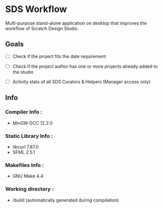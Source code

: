 # SDS Workflow

Multi-purpose stand-alone application on desktop that improves the workflow of Scratch Design Studio.

## Goals
- [ ] Check if the project fits the date requirement
- [ ] Check if the project author has one or more projects already added to the studio
- [ ] Activity stats of all SDS Curators & Helpers (Manager access only)


## Info

### Compiler Info :
- MinGW GCC 12.2.0

### Static Library Info :
- libcurl 7.87.0
- SFML 2.5.1

### Makefiles Info :
- GNU Make 4.4

### Working directory :
- /build (automatically generated during compilation)
